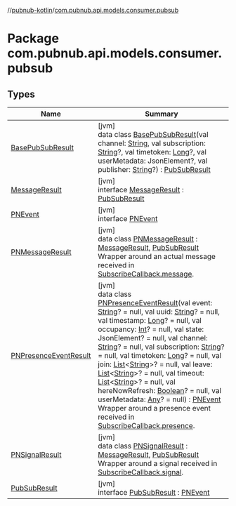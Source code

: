 //[pubnub-kotlin](../../index.md)/[com.pubnub.api.models.consumer.pubsub](index.md)

# Package com.pubnub.api.models.consumer.pubsub

## Types

| Name | Summary |
|---|---|
| [BasePubSubResult](-base-pub-sub-result/index.md) | [jvm]<br>data class [BasePubSubResult](-base-pub-sub-result/index.md)(val channel: [String](https://kotlinlang.org/api/latest/jvm/stdlib/kotlin/-string/index.html), val subscription: [String](https://kotlinlang.org/api/latest/jvm/stdlib/kotlin/-string/index.html)?, val timetoken: [Long](https://kotlinlang.org/api/latest/jvm/stdlib/kotlin/-long/index.html)?, val userMetadata: JsonElement?, val publisher: [String](https://kotlinlang.org/api/latest/jvm/stdlib/kotlin/-string/index.html)?) : [PubSubResult](-pub-sub-result/index.md) |
| [MessageResult](-message-result/index.md) | [jvm]<br>interface [MessageResult](-message-result/index.md) : [PubSubResult](-pub-sub-result/index.md) |
| [PNEvent](-p-n-event/index.md) | [jvm]<br>interface [PNEvent](-p-n-event/index.md) |
| [PNMessageResult](-p-n-message-result/index.md) | [jvm]<br>data class [PNMessageResult](-p-n-message-result/index.md) : [MessageResult](-message-result/index.md), [PubSubResult](-pub-sub-result/index.md)<br>Wrapper around an actual message received in [SubscribeCallback.message](../com.pubnub.api.callbacks/-subscribe-callback/message.md). |
| [PNPresenceEventResult](-p-n-presence-event-result/index.md) | [jvm]<br>data class [PNPresenceEventResult](-p-n-presence-event-result/index.md)(val event: [String](https://kotlinlang.org/api/latest/jvm/stdlib/kotlin/-string/index.html)? = null, val uuid: [String](https://kotlinlang.org/api/latest/jvm/stdlib/kotlin/-string/index.html)? = null, val timestamp: [Long](https://kotlinlang.org/api/latest/jvm/stdlib/kotlin/-long/index.html)? = null, val occupancy: [Int](https://kotlinlang.org/api/latest/jvm/stdlib/kotlin/-int/index.html)? = null, val state: JsonElement? = null, val channel: [String](https://kotlinlang.org/api/latest/jvm/stdlib/kotlin/-string/index.html)? = null, val subscription: [String](https://kotlinlang.org/api/latest/jvm/stdlib/kotlin/-string/index.html)? = null, val timetoken: [Long](https://kotlinlang.org/api/latest/jvm/stdlib/kotlin/-long/index.html)? = null, val join: [List](https://kotlinlang.org/api/latest/jvm/stdlib/kotlin.collections/-list/index.html)&lt;[String](https://kotlinlang.org/api/latest/jvm/stdlib/kotlin/-string/index.html)&gt;? = null, val leave: [List](https://kotlinlang.org/api/latest/jvm/stdlib/kotlin.collections/-list/index.html)&lt;[String](https://kotlinlang.org/api/latest/jvm/stdlib/kotlin/-string/index.html)&gt;? = null, val timeout: [List](https://kotlinlang.org/api/latest/jvm/stdlib/kotlin.collections/-list/index.html)&lt;[String](https://kotlinlang.org/api/latest/jvm/stdlib/kotlin/-string/index.html)&gt;? = null, val hereNowRefresh: [Boolean](https://kotlinlang.org/api/latest/jvm/stdlib/kotlin/-boolean/index.html)? = null, val userMetadata: [Any](https://kotlinlang.org/api/latest/jvm/stdlib/kotlin/-any/index.html)? = null) : [PNEvent](-p-n-event/index.md)<br>Wrapper around a presence event received in [SubscribeCallback.presence](../com.pubnub.api.callbacks/-subscribe-callback/presence.md). |
| [PNSignalResult](-p-n-signal-result/index.md) | [jvm]<br>data class [PNSignalResult](-p-n-signal-result/index.md) : [MessageResult](-message-result/index.md), [PubSubResult](-pub-sub-result/index.md)<br>Wrapper around a signal received in [SubscribeCallback.signal](../com.pubnub.api.callbacks/-subscribe-callback/signal.md). |
| [PubSubResult](-pub-sub-result/index.md) | [jvm]<br>interface [PubSubResult](-pub-sub-result/index.md) : [PNEvent](-p-n-event/index.md) |
